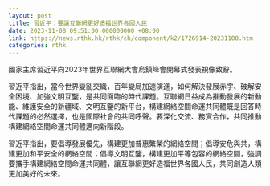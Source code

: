```yaml
---
layout: post
title: 習近平︰要讓互聯網更好造福世界各國人民
date: 2023-11-08 09:51:00.000000000 +08:00
link: https://news.rthk.hk/rthk/ch/component/k2/1726914-20231108.htm
categories: rthk
---
```


國家主席習近平向2023年世界互聯網大會烏鎮峰會開幕式發表視像致辭。

習近平指出，當今世界變亂交織，百年變局加速演進，如何解決發展赤字、破解安全困境、加強文明互鑒，是共同面臨的時代課題。互聯網日益成為推動發展的新動能、維護安全的新疆域、文明互鑒的新平台，構建網絡空間命運共同體既是回答時代課題的必然選擇，也是國際社會的共同呼聲。要深化交流、務實合作，共同推動構建網絡空間命運共同體邁向新階段。

習近平指出，要倡導發展優先，構建更加普惠繁榮的網絡空間；倡導安危與共，構建更加和平安全的網絡空間；倡導文明互鑒，構建更加平等包容的網絡空間，強調要攜手構建網絡空間命運共同體，讓互聯網更好造福世界各國人民，共同創造人類更加美好的未來。

